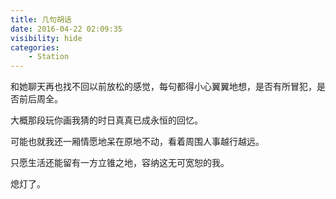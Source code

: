 ```yaml
---
title: 几句胡话
date: 2016-04-22 02:09:35
visibility: hide
categories:
    - Station
---
```


和她聊天再也找不回以前放松的感觉，每句都得小心翼翼地想，是否有所冒犯，是否前后周全。

<!-- more -->

大概那段玩你画我猜的时日真真已成永恒的回忆。

可能也就我还一厢情愿地呆在原地不动，看着周围人事越行越远。

只愿生活还能留有一方立锥之地，容纳这无可宽恕的我。

熄灯了。